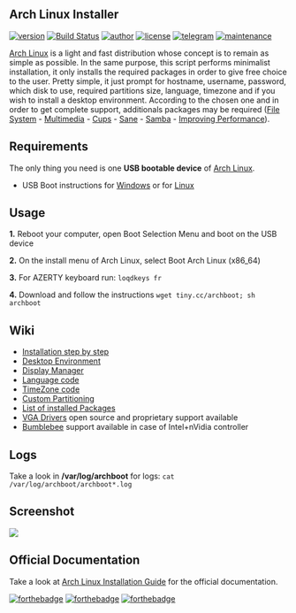 ## Arch Linux Installer

[![version](https://img.shields.io/badge/version-v2.8.0-blue.svg)](https://github.com/grm34/archboot/releases) [![Build Status](https://travis-ci.org/grm34/archboot.svg?branch=master)](https://travis-ci.org/grm34/archboot) [![author](https://img.shields.io/badge/author-grm34-red.svg)](https://github.com/grm34) [![license](https://img.shields.io/badge/license-Apache%202.0-blue.svg)](https://github.com/grm34/archboot/blob/master/LICENSE) [![telegram](https://img.shields.io/badge/Telegram-chat-red)](https://t.me/archboot) [![maintenance](https://img.shields.io/maintenance/yes/2020.svg)](https://github.com/grm34/archboot/pulse)

[Arch Linux](https://www.archlinux.org/) is a light and fast distribution whose concept is to remain as simple as possible. In the same purpose, this script performs minimalist installation, it only installs the required packages in order to give free choice to the user. Pretty simple, it just prompt for hostname, username, password, which disk to use, required partitions size, language, timezone and if you wish to install a desktop environment. According to the chosen one and in order to get complete support, additionals packages may be required ([File System](https://wiki.archlinux.org/index.php/file_systems) - [Multimedia](https://wiki.archlinux.org/index.php/List_of_applications/Multimedia) - [Cups](https://wiki.archlinux.org/index.php/CUPS) - [Sane](https://wiki.archlinux.org/index.php/SANE) - [Samba](https://wiki.archlinux.org/index.php/Samba) - [Improving Performance](https://wiki.archlinux.org/index.php/improving_performance)).

## Requirements

The only thing you need is one **USB bootable device** of [Arch Linux](https://mir.archlinux.fr/iso/latest).

* USB Boot instructions for [Windows](https://rufus.akeo.ie/?locale=fr_FR) or for [Linux](https://debian-facile.org/doc:install:usb-boot)

## Usage

**1.** Reboot your computer, open Boot Selection Menu and boot on the USB device

**2.** On the install menu of Arch Linux, select Boot Arch Linux (x86_64)

**3.** For AZERTY keyboard run: `loqdkeys fr`

**4.** Download and follow the instructions `wget tiny.cc/archboot; sh archboot`

## Wiki

* [Installation step by step](https://github.com/grm34/archboot/wiki/Installation-step-by-step)
* [Desktop Environment](https://github.com/grm34/archboot/wiki/Desktop-Environment)
* [Display Manager](https://github.com/grm34/archboot/wiki/Display-Manager)
* [Language code](https://github.com/grm34/archboot/wiki/Language-code)
* [TimeZone code](https://github.com/grm34/archboot/wiki/TimeZone-code)
* [Custom Partitioning](https://github.com/grm34/archboot/wiki/Custom-Partitioning)
* [List of installed Packages](https://github.com/grm34/archboot/wiki/List-of-installed-Packages)
* [VGA Drivers](https://wiki.archlinux.org/index.php/Xorg#Driver_installation) open source and proprietary support available
* [Bumblebee](https://wiki.archlinux.org/index.php/Bumblebee) support available in case of Intel+nVidia controller

## Logs

Take a look in **/var/log/archboot** for logs: `cat /var/log/archboot/archboot*.log`

## Screenshot

<a href="https://raw.githubusercontent.com/grm34/archboot/gh-pages/assets/images/screenshot.png">
  <img src="https://raw.githubusercontent.com/grm34/archboot/gh-pages/assets/images/screenshot.png">
</a>

## Official Documentation

Take a look at [Arch Linux Installation Guide](https://wiki.archlinux.org/index.php/Installation_guide) for the official documentation.

[![forthebadge](https://forthebadge.com/images/badges/built-with-love.svg)](https://forthebadge.com)
[![forthebadge](https://forthebadge.com/images/badges/for-you.svg)](https://forthebadge.com)
[![forthebadge](https://forthebadge.com/images/badges/its-not-a-lie-if-you-believe-it.svg)](https://forthebadge.com)
